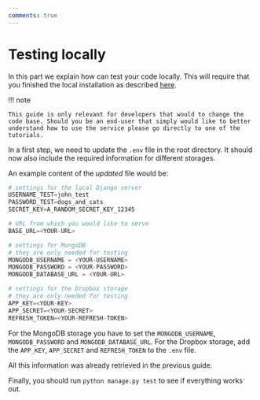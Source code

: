```yaml
---
comments: true
---
```


# Testing locally

In this part we explain how can test your code locally. This will require that you finished the local installation as described [here](local_installation.md).

!!! note

    This guide is only relevant for developers that would to change the code base. Should you be an end-user that simply would like to better understand how to use the service please go directly to one of the tutorials.

In a first step, we need to update the `.env` file in the root directory. It should now also include the required information for different storages.

An example content of the _updated_ file would be:

```python
# settings for the local Django server
USERNAME_TEST=john_test
PASSWORD_TEST=dogs_and_cats
SECRET_KEY=A_RANDOM_SECRET_KEY_12345

# URL from which you would like to serve
BASE_URL=<YOUR-URL>

# settings for MongoDB
# they are only needed for testing
MONGODB_USERNAME = <YOUR-USERNAME>
MONGODB_PASSWORD = <YOUR-PASSWORD>
MONGODB_DATABASE_URL = <YOUR-URL>

# settings for the Dropbox storage
# they are only needed for testing
APP_KEY=<YOUR-KEY>
APP_SECRET=<YOUR-SECRET>
REFRESH_TOKEN=<YOUR-REFRESH-TOKEN>
```

For the MongoDB storage you have to set the `MONGODB_USERNAME`, `MONGODB_PASSWORD` and `MONGODB_DATABASE_URL`.
For the Dropbox storage, add the `APP_KEY`, `APP_SECRET` and `REFRESH_TOKEN` to the `.env` file.

All this information was already retrieved in the previous guide.

Finally, you should run `python manage.py test` to see if everything works out.
